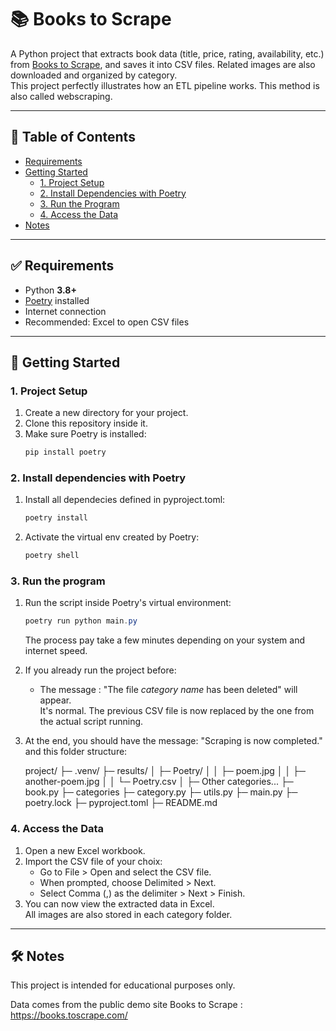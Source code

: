 # 📚 Books to Scrape

A Python project that extracts book data (title, price, rating, availability, etc.) from [Books to Scrape](http://books.toscrape.com/), and saves it into CSV files. Related images are also downloaded and organized by category.  
This project perfectly illustrates how an ETL pipeline works. This method is also called webscraping. 

---

## 📑 Table of Contents
- [Requirements](#-requirements)  
- [Getting Started](#-getting-started)  
  - [1. Project Setup](#1-project-setup)  
  - [2. Install Dependencies with Poetry](#2-install-dependencies)  
  - [3. Run the Program](#3-run-the-program)  
  - [4. Access the Data](#4-access-the-data)  
- [Notes](#-notes)  

---

## ✅ Requirements

- Python **3.8+**  
- [Poetry](https://python-poetry.org/) installed  
- Internet connection  
- Recommended: Excel to open CSV files  
  

---

## 🚀 Getting Started

### 1. Project Setup
1. Create a new directory for your project.  
2. Clone this repository inside it.  
3. Make sure Poetry is installed:  
   ```powershell  
   pip install poetry  
   ```  

### 2. Install dependencies with Poetry
1. Install all dependecies defined in pyproject.toml:  
   ```powershell  
   poetry install 
   ```  
2. Activate the virtual env created by Poetry:  
   ```powershell
   poetry shell
   ```  

### 3. Run the program
1. Run the script inside Poetry's virtual environment:  
   ```powershell   
   poetry run python main.py
   ```  
   The process pay take a few minutes depending on your system and internet speed.  
2. If you already run the project before:  
   - The message : "The file *category name* has been deleted" will appear.  
   It's normal. The previous CSV file is now replaced by the one from the actual script running.  
3. At the end, you should have the message: "Scraping is now completed."  
   and this folder structure:  

    project/
    ├─ .venv/
    ├─ results/
    │  ├─ Poetry/
    │  │  ├─ poem.jpg
    │  │  ├─ another-poem.jpg
    │  │  └─ Poetry.csv
    │  ├─ Other categories...
    ├─ book.py
    ├─ categories
    ├─ category.py
    ├─ utils.py
    ├─ main.py
    ├─ poetry.lock
    ├─ pyproject.toml
    ├─ README.md


### 4. Access the Data
1. Open a new Excel workbook.  
2. Import the CSV file of your choix:  
   - Go to File > Open and select the CSV file.  
   - When prompted, choose Delimited > Next.  
   - Select Comma (,) as the delimiter > Next > Finish.  
3. You can now view the extracted data in Excel.  
   All images are also stored in each category folder.  


---

## 🛠️ Notes

This project is intended for educational purposes only.  

Data comes from the public demo site Books to Scrape : https://books.toscrape.com/  











